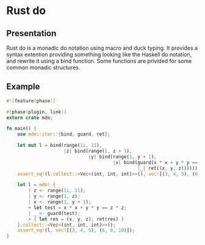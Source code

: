 # Rust do

## Presentation

Rust do is a monadic do notation using macro and duck typing.  It
provides a syntax extention providing something looking like the
Haskell do notation, and rewrite it using a bind function.  Some
functions are privided for some common monadic structures.

## Example

```rust
#![feature(phase)]

#[phase(plugin, link)]
extern crate mdo;

fn main() {
    use mdo::iter::{bind, guard, ret};

    let mut l = bind(range(1i, 11),
                     |z| bind(range(1, z + 1),
                              |y| bind(range(1, y + 1),
                                       |x| bind(guard(x * x + y * y == z * z),
                                                |_| ret((x, y, z))))));
    assert_eq!(l.collect::<Vec<(int, int, int)>>(), vec![(3, 4, 5), (6, 8, 10)]);

    let l = mdo! {
        | z <- range(1i, 11);
        | y <- range(1, z);
        | x <- range(1, y + 1);
        + let test = x * x + y * y == z * z;
        | _ <- guard(test);
        > { let res = (x, y, z); ret(res) }
    }.collect::<Vec<(int, int, int)>>();
    assert_eq!(l, vec![(3, 4, 5), (6, 8, 10)]);
}
```
